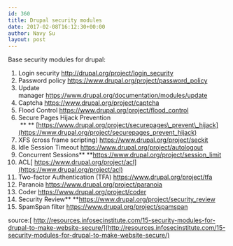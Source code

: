 ```yaml
---
id: 360
title: Drupal security modules
date: 2017-02-08T16:12:30+00:00
author: Navy Su
layout: post
---
```

Base security modules for drupal:

  1. Login security <http://drupal.org/project/login_security>
  2. Password policy <https://www.drupal.org/project/password_policy>
  3. Update manager <https://www.drupal.org/documentation/modules/update>
  4. Captcha <https://www.drupal.org/project/captcha>
  5. Flood Control <https://www.drupal.org/project/flood_control>
  6. Secure Pages Hijack Prevention  ** ** [https://www.drupal.org/project/securepages\_prevent\_hijack](https://www.drupal.org/project/securepages_prevent_hijack)
  7. XFS (cross frame scripting) <https://www.drupal.org/project/seckit>
  8. Idle Session Timeout <https://www.drupal.org/project/autologout>
  9. Concurrent Sessions** **<https://www.drupal.org/project/session_limit>
 10. ACL[ https://www.drupal.org/project/acl](https://www.drupal.org/project/acl)
 11. Two-factor Authentication (TFA) <https://www.drupal.org/project/tfa>
 12. Paranoia <https://www.drupal.org/project/paranoia>
 13. Coder <https://www.drupal.org/project/coder>
 14. Security Review** **<https://www.drupal.org/project/security_review>
 15. SpamSpan filter <https://www.drupal.org/project/spamspan>

source:[ http://resources.infosecinstitute.com/15-security-modules-for-drupal-to-make-website-secure/](http://resources.infosecinstitute.com/15-security-modules-for-drupal-to-make-website-secure/)